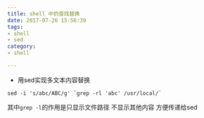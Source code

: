 ```yaml
---
title: shell 中的查找替换
date: 2017-07-26 15:56:39
tags:
- shell
- sed
category:
- shell

---
```


* 用sed实现多文本内容替换


```
sed -i 's/abc/ABC/g' `grep -rl 'abc' /usr/local/`
```
其中`grep -l`的作用是只显示文件路径 不显示其他内容 方便传递给sed

